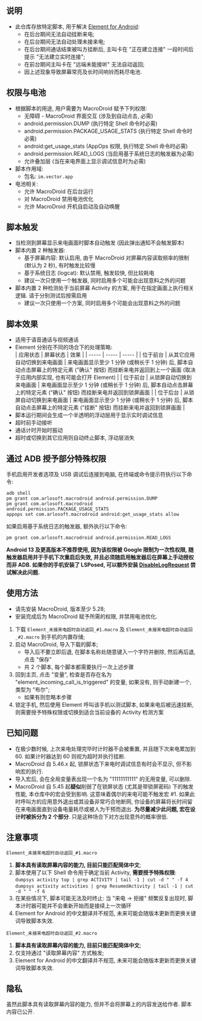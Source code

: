 ## 说明
- 此仓库存放特定脚本, 用于解决 [Element for Android](https://github.com/vector-im/element-android):
  - 在后台期间无法自动挂断来电;
  - 在后台期间无法自动处理未接来电;
  - 在后台期间通话结束被叫方挂断后, 主叫卡在 "正在建立连接" 一段时间后提示 "无法建立实时连接";
  - 在前台期间主叫卡在 "远端未能接听" 无法自动返回;
  - 因上述现象导致屏幕常亮及长时间响铃而耗尽电池.

## 权限与电池
- 根据脚本的用途, 用户需要为 MacroDroid 赋予下列权限:
  - 无障碍 - MacroDroid 界面交互 (涉及到自动点击, 必需)
  - android.permission.DUMP (执行特定 Shell 命令时必需)
  - android.permission.PACKAGE_USAGE_STATS (执行特定 Shell 命令时必需)
  - android:get_usage_stats (AppOps 权限, 执行特定 Shell 命令时必需)
  - android.permission.READ_LOGS (当启用基于系统日志的触发器为必需)
  - 允许叠加层 (当在来电界面上显示调试信息时为必需)
- 脚本作用域: 
  - 包名: `im.vector.app`
- 电池相关:
  - 允许 MacroDroid 在后台运行
  - 对 MacroDroid 禁用电池优化
  - 允许 MacroDroid 开机自启动及自动唤醒

## 脚本触发
- 当检测到屏幕显示来电画面时脚本自动触发 (因此弹出通知不会触发脚本)
- 脚本内置 2 种触发器:
   - 基于屏幕内容: 默认启用, 由于 MacroDroid 对屏幕内容读取频率的限制 (默认为 2 秒), 有时触发比较慢
   - 基于系统日志 (logcat): 默认禁用, 触发较快, 但比较耗电
   - 建议一次只使用一个触发器, 同时启用多个可能会出现意料之外的问题
- 脚本内置 2 种检测处于当前屏幕 Activity 的方案, 用于在指定画面上执行相关逻辑. 请于分别测试后按需启用
   - 建议一次只使用一个方案, 同时启用多个可能会出现意料之外的问题

## 脚本效果
- 适用于语音通话与视频通话
- Element 分别在不同的场合下的处理策略:  
  | 应用状态 | 屏幕状态 | 效果 |
  | ----- | ----- | ----- |
  | 位于前台 | 从其它应用自动切换到来电画面 | 来电画面显示至少 1 分钟 (或稍长于 1 分钟) 后, 脚本自动点击屏幕上的特定元素 ("确认" 按钮) 而挂断来电并返回到上一个画面 (取决于应用内部实现, 也有可能会打开 Element) |
  | 位于前台 | 从锁屏自动切换到来电画面 | 来电画面显示至少 1 分钟 (或稍长于 1 分钟) 后, 脚本自动点击屏幕上的特定元素 ("确认" 按钮) 而挂断来电并返回到锁屏画面 |
  | 位于后台 | 从锁屏自动切换到来电画面 | 来电画面显示至少 1 分钟 (或稍长于 1 分钟) 后, 脚本自动点击屏幕上的特定元素 ("挂断" 按钮) 而挂断来电并返回到锁屏画面 |
- 脚本运行期间会生成一个半透明的浮动层用于显示实时调试信息
- 超时前手动接听
- 通话计时开始时振动
- 超时或切换到其它应用则自动终止脚本, 浮动层消失

## 通过 ADB 授予部分特殊权限
手机启用开发者选项及 USB 调试后连接到电脑, 在终端或命令提示符执行以下命令:  
```
adb shell
pm grant com.arlosoft.macrodroid android.permission.DUMP
pm grant com.arlosoft.macrodroid android.permission.PACKAGE_USAGE_STATS
appops set com.arlosoft.macrodroid android:get_usage_stats allow
```
如果启用基于系统日志的触发器, 额外执行以下命令:  
```
pm grant com.arlosoft.macrodroid android.permission.READ_LOGS
```  
**Android 13 及更高版本不推荐使用, 因为该权限被 Google 限制为一次性权限, 随触发器启用并于手机下次重启后失效, 并且必须随启用触发器后在屏幕上手动授权而非 ADB. 如果你的手机安装了 LSPosed, 可以额外安装 [DisableLogRequest](https://modules.lsposed.org/module/com.queallytech.disablelogrequest/) 尝试解决此问题.**

## 使用方法
- 请先安装 MacroDroid, 版本至少 5.28;
- 安装完成后为 MacroDroid 赋予所需的权限, 并禁用电池优化.

1. 下载 `Element_未接来电超时自动返回_#1.macro` 及 `Element_未接来电超时自动返回_#2.macro` 到手机的内置存储;
2. 启动 MacroDroid, 导入下载的脚本;
   - 导入后不要立即后退, 在脚本名称处随意键入一个字符并删除, 然后再后退, 点击 "保存"
   - 共 2 个脚本, 每个脚本都需要执行一次上述步骤
4. 回到主页, 点击 "变量", 检查是否存在名为 "element_incoming_call_is_triggered" 的变量, 如果没有, 则手动新建一个, 类型为 "布尔";
   - 如果有则忽略本步骤
5. 锁定手机, 然后使用 Element 呼叫该手机以测试脚本, 如果来电后被迅速挂断, 则需要授予特殊权限或切换到适合当前设备的 Activity 检测方案

## 已知问题
- 在极少数时候, 上次来电处理完毕时计时器不会被重置, 并且随下次来电累加到 60. 如果计时器达到 60 则视为超时并执行挂断.
- MacroDroid 自 5.46.x 起, 锁屏状态下来电时调试信息有时会不显示, 但不影响宏的执行.
- 导入宏后, 会在全局变量表出现一个名为 "11111111111" 的无用变量, 可以删除.
- MacroDroid 自 5.45 起**疑似**削弱了在锁屏状态 (尤其是带锁屏密码) 下的触发性能, 本仓库中的宏会受到影响. 这意味着偶尔的来电可能不触发宏 #1. 如果此时呼叫方的应用意外退出或其设备非常巧合地断网, 你设备的屏幕将长时间留在来电画面直到设备电量耗尽或被人为干预而退出. **为尽量减少此问题, 宏在设计时被拆分为 2 个部分**. 只是这种场合下对方出现意外的概率很低.

## 注意事项
`Element_未接来电超时自动返回_#1.macro`
1. **脚本具有读取屏幕内容的能力, 目前只能匹配简体中文**;
2. 脚本使用了以下 Shell 命令用于确定当前 Activity, **需要授予特殊权限**:  
   `dumpsys activity top | grep ACTIVITY | tail -1 | cut -d " " -f 4`  
   `dumpsys activity activities | grep ResumedActivity | tail -1 | cut -d " " -f 6`
4. 在某些情况下, 脚本可能无法及时终止:
   当 "来电 -> 拒接" 频繁反复出现时, 脚本计时器可能并不会重新开始而是接续上一次循环
5. Element for Android 的中文翻译并不规范, 未来可能会随版本更新而更换关键词导致脚本失效.

`Element_未接来电超时自动返回_#2.macro`
1. **脚本具有读取屏幕内容的能力, 目前只能匹配简体中文**;
2. 仅支持通过 "读取屏幕内容" 方式触发;
3. Element for Android 的中文翻译并不规范, 未来可能会随版本更新而更换关键词导致脚本失效.

## 隐私
虽然此脚本具有读取屏幕内容的能力, 但并不会将屏幕上的内容发送给作者. 脚本内容已公开.
